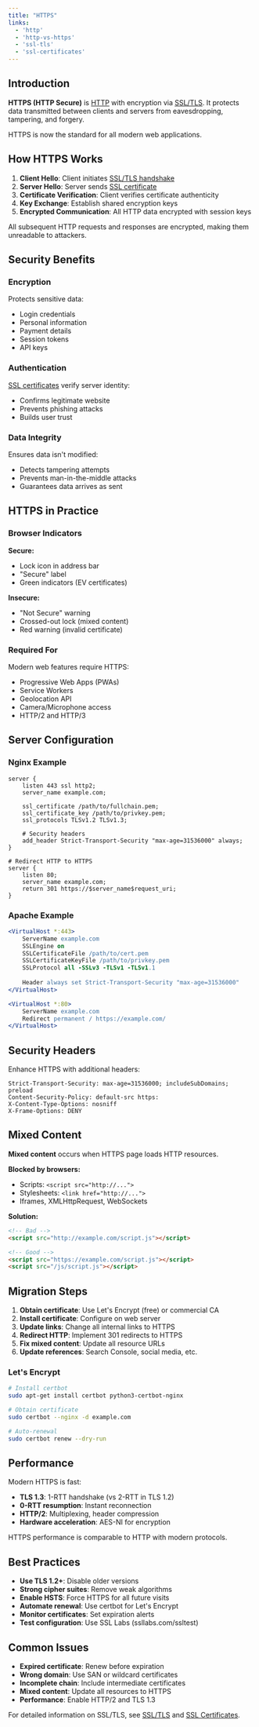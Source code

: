 ```yaml
---
title: "HTTPS"
links:
  - 'http'
  - 'http-vs-https'
  - 'ssl-tls'
  - 'ssl-certificates'
---
```


## Introduction

**HTTPS (HTTP Secure)** is [HTTP](/notes/http) with encryption via [SSL/TLS](/notes/ssl-tls). It protects data transmitted between clients and servers from eavesdropping, tampering, and forgery.

HTTPS is now the standard for all modern web applications.

## How HTTPS Works

1. **Client Hello**: Client initiates [SSL/TLS handshake](/notes/ssl-tls)
2. **Server Hello**: Server sends [SSL certificate](/notes/ssl-certificates)
3. **Certificate Verification**: Client verifies certificate authenticity
4. **Key Exchange**: Establish shared encryption keys
5. **Encrypted Communication**: All HTTP data encrypted with session keys

All subsequent HTTP requests and responses are encrypted, making them unreadable to attackers.

## Security Benefits

### Encryption
Protects sensitive data:
- Login credentials
- Personal information
- Payment details
- Session tokens
- API keys

### Authentication
[SSL certificates](/notes/ssl-certificates) verify server identity:
- Confirms legitimate website
- Prevents phishing attacks
- Builds user trust

### Data Integrity
Ensures data isn't modified:
- Detects tampering attempts
- Prevents man-in-the-middle attacks
- Guarantees data arrives as sent

## HTTPS in Practice

### Browser Indicators

**Secure:**
- Lock icon in address bar
- "Secure" label
- Green indicators (EV certificates)

**Insecure:**
- "Not Secure" warning
- Crossed-out lock (mixed content)
- Red warning (invalid certificate)

### Required For

Modern web features require HTTPS:
- Progressive Web Apps (PWAs)
- Service Workers
- Geolocation API
- Camera/Microphone access
- HTTP/2 and HTTP/3

## Server Configuration

### Nginx Example

```nginx
server {
    listen 443 ssl http2;
    server_name example.com;
    
    ssl_certificate /path/to/fullchain.pem;
    ssl_certificate_key /path/to/privkey.pem;
    ssl_protocols TLSv1.2 TLSv1.3;
    
    # Security headers
    add_header Strict-Transport-Security "max-age=31536000" always;
}

# Redirect HTTP to HTTPS
server {
    listen 80;
    server_name example.com;
    return 301 https://$server_name$request_uri;
}
```

### Apache Example

```apache
<VirtualHost *:443>
    ServerName example.com
    SSLEngine on
    SSLCertificateFile /path/to/cert.pem
    SSLCertificateKeyFile /path/to/privkey.pem
    SSLProtocol all -SSLv3 -TLSv1 -TLSv1.1
    
    Header always set Strict-Transport-Security "max-age=31536000"
</VirtualHost>

<VirtualHost *:80>
    ServerName example.com
    Redirect permanent / https://example.com/
</VirtualHost>
```

## Security Headers

Enhance HTTPS with additional headers:

```http
Strict-Transport-Security: max-age=31536000; includeSubDomains; preload
Content-Security-Policy: default-src https:
X-Content-Type-Options: nosniff
X-Frame-Options: DENY
```

## Mixed Content

**Mixed content** occurs when HTTPS page loads HTTP resources.

**Blocked by browsers:**
- Scripts: `<script src="http://...">`
- Stylesheets: `<link href="http://...">`
- Iframes, XMLHttpRequest, WebSockets

**Solution:**
```html
<!-- Bad -->
<script src="http://example.com/script.js"></script>

<!-- Good -->
<script src="https://example.com/script.js"></script>
<script src="/js/script.js"></script>
```

## Migration Steps

1. **Obtain certificate**: Use Let's Encrypt (free) or commercial CA
2. **Install certificate**: Configure on web server
3. **Update links**: Change all internal links to HTTPS
4. **Redirect HTTP**: Implement 301 redirects to HTTPS
5. **Fix mixed content**: Update all resource URLs
6. **Update references**: Search Console, social media, etc.

### Let's Encrypt

```bash
# Install certbot
sudo apt-get install certbot python3-certbot-nginx

# Obtain certificate
sudo certbot --nginx -d example.com

# Auto-renewal
sudo certbot renew --dry-run
```

## Performance

Modern HTTPS is fast:
- **TLS 1.3**: 1-RTT handshake (vs 2-RTT in TLS 1.2)
- **0-RTT resumption**: Instant reconnection
- **HTTP/2**: Multiplexing, header compression
- **Hardware acceleration**: AES-NI for encryption

HTTPS performance is comparable to HTTP with modern protocols.

## Best Practices

- **Use TLS 1.2+**: Disable older versions
- **Strong cipher suites**: Remove weak algorithms
- **Enable HSTS**: Force HTTPS for all future visits
- **Automate renewal**: Use certbot for Let's Encrypt
- **Monitor certificates**: Set expiration alerts
- **Test configuration**: Use SSL Labs (ssllabs.com/ssltest)

## Common Issues

- **Expired certificate**: Renew before expiration
- **Wrong domain**: Use SAN or wildcard certificates
- **Incomplete chain**: Include intermediate certificates
- **Mixed content**: Update all resources to HTTPS
- **Performance**: Enable HTTP/2 and TLS 1.3

For detailed information on SSL/TLS, see [SSL/TLS](/notes/ssl-tls) and [SSL Certificates](/notes/ssl-certificates).
